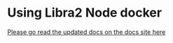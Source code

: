 # Using Libra2 Node docker

[Please go read the updated docs on the docs site here](https://aptos.dev/nodes/validator-node/operator/running-validator-node/run-validator-node-using-docker/)
